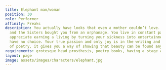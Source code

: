 ```yaml
---
title: Elephant man/woman
position: 30
role: Performer
affinity: Freaks
description: You actually have looks that even a mother couldn’t love. You were abandoned
  and the Sisters bought you from an orphanage. You live in constant pain and don’t
  appreciate earning a living by turning your sickness into entertainment, but you
  have no choice. Your true passion and only joy is in the writing and declamation
  of poetry, it gives you a way of showing that beauty can be found anywhere.
requirements: grotesque head prosthesis, poetry books, having a stage act
layout: page
image: assets/images/characters/elephant.jpg
---
```


